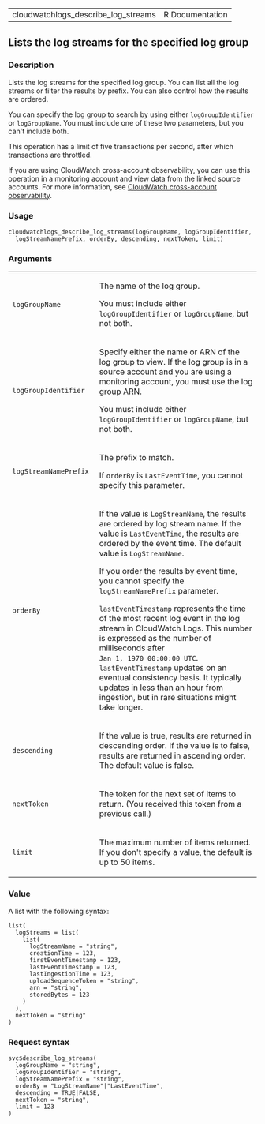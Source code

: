 <table style="width: 100%;">
<tbody>
<tr class="odd">
<td>cloudwatchlogs_describe_log_streams</td>
<td style="text-align: right;">R Documentation</td>
</tr>
</tbody>
</table>

## Lists the log streams for the specified log group

### Description

Lists the log streams for the specified log group. You can list all the
log streams or filter the results by prefix. You can also control how
the results are ordered.

You can specify the log group to search by using either
`logGroupIdentifier` or `logGroupName`. You must include one of these
two parameters, but you can't include both.

This operation has a limit of five transactions per second, after which
transactions are throttled.

If you are using CloudWatch cross-account observability, you can use
this operation in a monitoring account and view data from the linked
source accounts. For more information, see [CloudWatch cross-account
observability](https://docs.aws.amazon.com/AmazonCloudWatch/latest/monitoring/CloudWatch-Unified-Cross-Account.html).

### Usage

    cloudwatchlogs_describe_log_streams(logGroupName, logGroupIdentifier,
      logStreamNamePrefix, orderBy, descending, nextToken, limit)

### Arguments

<table>
<colgroup>
<col style="width: 35%" />
<col style="width: 65%" />
</colgroup>
<tbody>
<tr class="odd">
<td><code
id="cloudwatchlogs_describe_log_streams_:_logGroupName">logGroupName</code></td>
<td><p>The name of the log group.</p>
<p>You must include either <code>logGroupIdentifier</code> or
<code>logGroupName</code>, but not both.</p></td>
</tr>
<tr class="even">
<td><code
id="cloudwatchlogs_describe_log_streams_:_logGroupIdentifier">logGroupIdentifier</code></td>
<td><p>Specify either the name or ARN of the log group to view. If the
log group is in a source account and you are using a monitoring account,
you must use the log group ARN.</p>
<p>You must include either <code>logGroupIdentifier</code> or
<code>logGroupName</code>, but not both.</p></td>
</tr>
<tr class="odd">
<td><code
id="cloudwatchlogs_describe_log_streams_:_logStreamNamePrefix">logStreamNamePrefix</code></td>
<td><p>The prefix to match.</p>
<p>If <code>orderBy</code> is <code>LastEventTime</code>, you cannot
specify this parameter.</p></td>
</tr>
<tr class="even">
<td><code
id="cloudwatchlogs_describe_log_streams_:_orderBy">orderBy</code></td>
<td><p>If the value is <code>LogStreamName</code>, the results are
ordered by log stream name. If the value is <code>LastEventTime</code>,
the results are ordered by the event time. The default value is
<code>LogStreamName</code>.</p>
<p>If you order the results by event time, you cannot specify the
<code>logStreamNamePrefix</code> parameter.</p>
<p><code>lastEventTimestamp</code> represents the time of the most
recent log event in the log stream in CloudWatch Logs. This number is
expressed as the number of milliseconds after <code
style="white-space: pre;">⁠Jan 1, 1970 00:00:00 UTC⁠</code>.
<code>lastEventTimestamp</code> updates on an eventual consistency
basis. It typically updates in less than an hour from ingestion, but in
rare situations might take longer.</p></td>
</tr>
<tr class="odd">
<td><code
id="cloudwatchlogs_describe_log_streams_:_descending">descending</code></td>
<td><p>If the value is true, results are returned in descending order.
If the value is to false, results are returned in ascending order. The
default value is false.</p></td>
</tr>
<tr class="even">
<td><code
id="cloudwatchlogs_describe_log_streams_:_nextToken">nextToken</code></td>
<td><p>The token for the next set of items to return. (You received this
token from a previous call.)</p></td>
</tr>
<tr class="odd">
<td><code
id="cloudwatchlogs_describe_log_streams_:_limit">limit</code></td>
<td><p>The maximum number of items returned. If you don't specify a
value, the default is up to 50 items.</p></td>
</tr>
</tbody>
</table>

### Value

A list with the following syntax:

    list(
      logStreams = list(
        list(
          logStreamName = "string",
          creationTime = 123,
          firstEventTimestamp = 123,
          lastEventTimestamp = 123,
          lastIngestionTime = 123,
          uploadSequenceToken = "string",
          arn = "string",
          storedBytes = 123
        )
      ),
      nextToken = "string"
    )

### Request syntax

    svc$describe_log_streams(
      logGroupName = "string",
      logGroupIdentifier = "string",
      logStreamNamePrefix = "string",
      orderBy = "LogStreamName"|"LastEventTime",
      descending = TRUE|FALSE,
      nextToken = "string",
      limit = 123
    )
